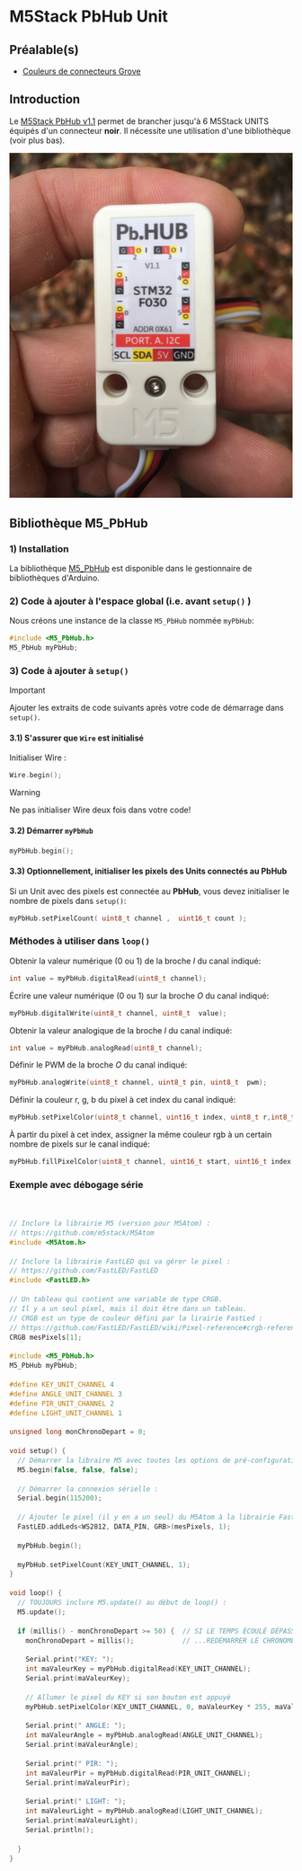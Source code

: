 # M5Stack PbHub Unit

## Préalable(s)

- [Couleurs de connecteurs Grove](/m5stack/grove/)

## Introduction

Le [M5Stack PbHub v1.1](https://docs.m5stack.com/en/unit/pbhub_1.1) permet de brancher jusqu'à 6 M5Stack UNITS équipés d'un connecteur **noir**. Il nécessite une utilisation d'une bibliothèque (voir plus bas).

![L'arrière du PbHub v1.1](pbhub_back.jpg)

## Bibliothèque M5_PbHub

###  1) Installation

La bibliothèque [M5_PbHub](https://github.com/thomasfredericks/M5_PbHub) est disponible dans le gestionnaire de bibliothèques d'Arduino.

### 2) Code à ajouter à l'espace global (i.e. avant `setup()` )

Nous créons une instance de la classe `M5_PbHub` nommée `myPbHub`:
```cpp
#include <M5_PbHub.h>
M5_PbHub myPbHub;
```

### 3) Code à ajouter à `setup()`

> [!IMPORTANT] 
> Ajouter les extraits de code suivants après votre code de démarrage dans `setup()`.

#### 3.1) S'assurer que `Wire` est initialisé

Initialiser Wire :
```cpp
Wire.begin();
```

> [!WARNING] 
> Ne pas initialiser Wire deux fois dans votre code!

#### 3.2) Démarrer `myPbHub`

```cpp
myPbHub.begin();
```

#### 3.3) Optionnellement, initialiser les pixels des Units connectés au **PbHub**

Si un Unit avec des pixels est connectée au **PbHub**, vous devez initialiser le nombre de pixels dans `setup()`:
```cpp
myPbHub.setPixelCount( uint8_t channel ,  uint16_t count );
```

### Méthodes à utiliser dans `loop()`

Obtenir la valeur numérique (0 ou 1) de la broche *I* du canal indiqué:
```cpp
int value = myPbHub.digitalRead(uint8_t channel);
```

Écrire une valeur numérique (0 ou 1) sur la broche *O* du canal indiqué:
```cpp
myPbHub.digitalWrite(uint8_t channel, uint8_t  value);
```

Obtenir la valeur analogique de la broche *I* du canal indiqué:
```cpp
int value = myPbHub.analogRead(uint8_t channel);
```

Définir le PWM de la broche *O* du canal indiqué:
```cpp
myPbHub.analogWrite(uint8_t channel, uint8_t pin, uint8_t  pwm);
```

Définir la couleur r, g, b du pixel à cet index du canal indiqué:
```cpp
myPbHub.setPixelColor(uint8_t channel, uint16_t index, uint8_t r,int8_t g, uint8_t b);
```

À partir du pixel à cet index, assigner la même couleur rgb  à un certain nombre de pixels sur le canal indiqué: 
```cpp
myPbHub.fillPixelColor(uint8_t channel, uint16_t start, uint16_t index, uint8_t r,int8_t g, uint8_t b);
```

### Exemple avec débogage série


```cpp


// Inclure la librairie M5 (version pour M5Atom) :
// https://github.com/m5stack/M5Atom
#include <M5Atom.h>

// Inclure la librairie FastLED qui va gérer le pixel :
// https://github.com/FastLED/FastLED
#include <FastLED.h>

// Un tableau qui contient une variable de type CRGB.
// Il y a un seul pixel, mais il doit être dans un tableau.
// CRGB est un type de couleur défini par la lirairie FastLed :
// https://github.com/FastLED/FastLED/wiki/Pixel-reference#crgb-reference
CRGB mesPixels[1];

#include <M5_PbHub.h>
M5_PbHub myPbHub;

#define KEY_UNIT_CHANNEL 4
#define ANGLE_UNIT_CHANNEL 3
#define PIR_UNIT_CHANNEL 2
#define LIGHT_UNIT_CHANNEL 1

unsigned long monChronoDepart = 0;

void setup() {
  // Démarrer la libraire M5 avec toutes les options de pré-configuration désactivées :
  M5.begin(false, false, false);

  // Démarrer la connexion sérielle :
  Serial.begin(115200);

  // Ajouter le pixel (il y en a un seul) du M5Atom à la librairie FastLED :
  FastLED.addLeds<WS2812, DATA_PIN, GRB>(mesPixels, 1);

  myPbHub.begin();

  myPbHub.setPixelCount(KEY_UNIT_CHANNEL, 1);
}

void loop() {
  // TOUJOURS inclure M5.update() au début de loop() :
  M5.update();

  if (millis() - monChronoDepart >= 50) {  // SI LE TEMPS ÉCOULÉ DÉPASSE 50 MS...
    monChronoDepart = millis();            // ...REDÉMARRER LE CHRONOMÈTRE...

    Serial.print("KEY: ");
    int maValeurKey = myPbHub.digitalRead(KEY_UNIT_CHANNEL);
    Serial.print(maValeurKey);

    // Allumer le pixel du KEY si son bouton est appuyé
    myPbHub.setPixelColor(KEY_UNIT_CHANNEL, 0, maValeurKey * 255, maValeurKey * 255, maValeurKey * 255);

    Serial.print(" ANGLE: ");
    int maValeurAngle = myPbHub.analogRead(ANGLE_UNIT_CHANNEL);
    Serial.print(maValeurAngle);

    Serial.print(" PIR: ");
    int maValeurPir = myPbHub.digitalRead(PIR_UNIT_CHANNEL);
    Serial.print(maValeurPir);

    Serial.print(" LIGHT: ");
    int maValeurLight = myPbHub.analogRead(LIGHT_UNIT_CHANNEL);
    Serial.print(maValeurLight);
    Serial.println();

  }
}
```
